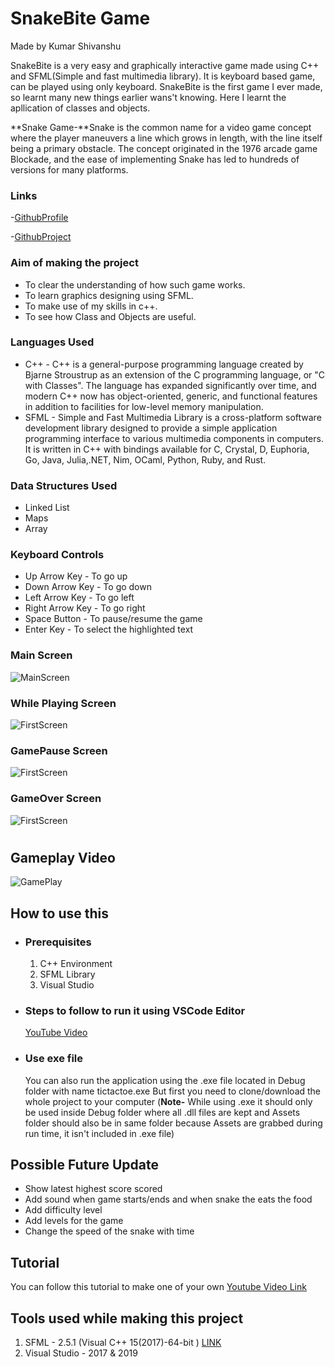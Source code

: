 # SnakeBite Game
Made by Kumar Shivanshu


SnakeBite is a very easy and graphically interactive game made using C++ and SFML(Simple and fast multimedia library). It is keyboard based game, can be played using only keyboard. SnakeBite is the first game I ever made, so learnt many new things earlier wans't knowing. Here I learnt the apllication of classes and objects. 

**Snake Game-**Snake is the common name for a video game concept where the player maneuvers a line which grows in length, with the line itself being a primary obstacle. The concept originated in the 1976 arcade game Blockade, and the ease of implementing Snake has led to hundreds of versions for many platforms. 

### Links
-[GithubProfile](https://github.com/KrShivanshu)

-[GithubProject](https://github.com/KrShivanshu/SnakeBite) 

### Aim of making the project
* To clear the understanding of how such game works.
* To learn graphics designing using SFML.
* To make use of my skills in c++.
* To see how Class and Objects are useful.

### Languages Used
* C++ - C++ is a general-purpose programming language created by Bjarne Stroustrup as an extension of the C programming language, or "C with Classes". The language has expanded significantly over time, and modern C++ now has object-oriented, generic, and functional features in addition to facilities for low-level memory manipulation.
* SFML - Simple and Fast Multimedia Library is a cross-platform software development library designed to provide a simple application programming interface to various multimedia components in computers. It is written in C++ with bindings available for C, Crystal, D, Euphoria, Go, Java, Julia,.NET, Nim, OCaml, Python, Ruby, and Rust.


### Data Structures Used
 * Linked List
 * Maps
 * Array

### Keyboard Controls
 * Up Arrow Key - To go up
 * Down Arrow Key - To go down
 * Left Arrow Key - To go left
 * Right Arrow Key - To go right
 * Space Button - To pause/resume the game
 * Enter Key - To select the highlighted text


### Main Screen
![MainScreen](https://github.com/KrShivanshu/Resources/blob/master/SnakeBite/MainMenu.png)

### While Playing Screen
![FirstScreen](https://github.com/KrShivanshu/Resources/blob/master/SnakeBite/GamePlay.png)

### GamePause Screen
![FirstScreen](https://github.com/KrShivanshu/Resources/blob/master/SnakeBite/GamePause.png)

### GameOver Screen
![FirstScreen](https://github.com/KrShivanshu/Resources/blob/master/SnakeBite/GameOver.png)


#

## Gameplay Video

![GamePlay](https://github.com/KrShivanshu/Resources/blob/master/SnakeBite/Snake-Bite.gif)


## How to use this
* ### Prerequisites 
   1. C++ Environment
   2. SFML Library
   3. Visual Studio
* ### Steps to follow to run it using VSCode Editor
   [YouTube Video](https://www.youtube.com/watch?v=1d0aYD0fWlE&list=PLiZZKL9HLmWMF8PlzvZu2WOC9kjs1zzhm&index=4&t=2s)
* ### Use exe file
   You can also run the application using the .exe file located in Debug folder with name tictactoe.exe
   But first you need to clone/download the whole project to your computer (**Note-** While using .exe it should only be used inside Debug folder where all .dll files are kept and Assets folder should also be in same folder because Assets are grabbed during run time, it isn't included in .exe file)

## Possible Future Update
* Show latest highest score scored 
* Add sound when game starts/ends and when snake the eats the food
* Add difficulty level
* Add levels for the game
* Change the speed of the snake with time

## Tutorial
You can follow this tutorial to make one of your own
[Youtube Video Link](https://www.youtube.com/playlist?list=PLiZZKL9HLmWMF8PlzvZu2WOC9kjs1zzhm) 

## Tools used while making this project
1. SFML - 2.5.1 (Visual C++ 15(2017)-64-bit ) [LINK](https://www.sfml-dev.org/download/sfml/2.5.1/)
2. Visual Studio - 2017 & 2019
